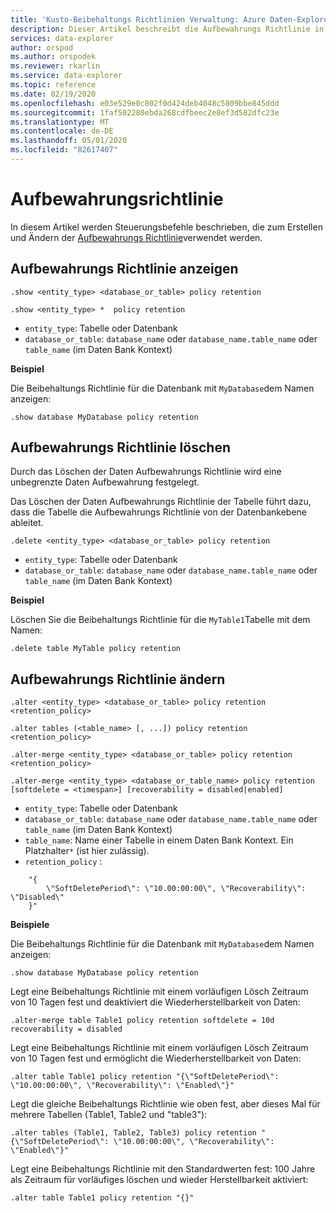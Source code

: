```yaml
---
title: 'Kusto-Beibehaltungs Richtlinien Verwaltung: Azure Daten-Explorer'
description: Dieser Artikel beschreibt die Aufbewahrungs Richtlinie in Azure Daten-Explorer.
services: data-explorer
author: orspod
ms.author: orspodek
ms.reviewer: rkarlin
ms.service: data-explorer
ms.topic: reference
ms.date: 02/19/2020
ms.openlocfilehash: e03e529e0c802f0d424deb4048c5809bbe845ddd
ms.sourcegitcommit: 1faf502280ebda268cdfbeec2e8ef3d582dfc23e
ms.translationtype: MT
ms.contentlocale: de-DE
ms.lasthandoff: 05/01/2020
ms.locfileid: "82617407"
---
```

# <a name="retention-policy"></a>Aufbewahrungsrichtlinie

In diesem Artikel werden Steuerungsbefehle beschrieben, die zum Erstellen und Ändern der [Aufbewahrungs Richtlinie](retentionpolicy.md)verwendet werden.

## <a name="show-retention-policy"></a>Aufbewahrungs Richtlinie anzeigen

```kusto
.show <entity_type> <database_or_table> policy retention

.show <entity_type> *  policy retention
```

* `entity_type`: Tabelle oder Datenbank
* `database_or_table`: `database_name` oder `database_name.table_name` oder `table_name` (im Daten Bank Kontext)

**Beispiel**

Die Beibehaltungs Richtlinie für die Datenbank mit `MyDatabase`dem Namen anzeigen:

```kusto
.show database MyDatabase policy retention
```

## <a name="delete-retention-policy"></a>Aufbewahrungs Richtlinie löschen

Durch das Löschen der Daten Aufbewahrungs Richtlinie wird eine unbegrenzte Daten Aufbewahrung festgelegt.

Das Löschen der Daten Aufbewahrungs Richtlinie der Tabelle führt dazu, dass die Tabelle die Aufbewahrungs Richtlinie von der Datenbankebene ableitet.

```kusto
.delete <entity_type> <database_or_table> policy retention
```

* `entity_type`: Tabelle oder Datenbank
* `database_or_table`: `database_name` oder `database_name.table_name` oder `table_name` (im Daten Bank Kontext)

**Beispiel**

Löschen Sie die Beibehaltungs Richtlinie für die `MyTable1`Tabelle mit dem Namen:

```kusto
.delete table MyTable policy retention
```


## <a name="alter-retention-policy"></a>Aufbewahrungs Richtlinie ändern

```kusto
.alter <entity_type> <database_or_table> policy retention <retention_policy>

.alter tables (<table_name> [, ...]) policy retention <retention_policy>

.alter-merge <entity_type> <database_or_table> policy retention <retention_policy>

.alter-merge <entity_type> <database_or_table_name> policy retention [softdelete = <timespan>] [recoverability = disabled|enabled]
```

* `entity_type`: Tabelle oder Datenbank
* `database_or_table`: `database_name` oder `database_name.table_name` oder `table_name` (im Daten Bank Kontext)
* `table_name`: Name einer Tabelle in einem Daten Bank Kontext.  Ein Platzhalter`*` (ist hier zulässig).
* `retention_policy` :

```kusto
    "{ 
        \"SoftDeletePeriod\": \"10.00:00:00\", \"Recoverability\": \"Disabled\"
    }" 
```

**Beispiele**

Die Beibehaltungs Richtlinie für die Datenbank mit `MyDatabase`dem Namen anzeigen:

```kusto
.show database MyDatabase policy retention
```

Legt eine Beibehaltungs Richtlinie mit einem vorläufigen Lösch Zeitraum von 10 Tagen fest und deaktiviert die Wiederherstellbarkeit von Daten:

```kusto
.alter-merge table Table1 policy retention softdelete = 10d recoverability = disabled
```

Legt eine Beibehaltungs Richtlinie mit einem vorläufigen Lösch Zeitraum von 10 Tagen fest und ermöglicht die Wiederherstellbarkeit von Daten:

```kusto
.alter table Table1 policy retention "{\"SoftDeletePeriod\": \"10.00:00:00\", \"Recoverability\": \"Enabled\"}"
```

Legt die gleiche Beibehaltungs Richtlinie wie oben fest, aber dieses Mal für mehrere Tabellen (Table1, Table2 und "table3"):

```kusto
.alter tables (Table1, Table2, Table3) policy retention "{\"SoftDeletePeriod\": \"10.00:00:00\", \"Recoverability\": \"Enabled\"}"
```

Legt eine Beibehaltungs Richtlinie mit den Standardwerten fest: 100 Jahre als Zeitraum für vorläufiges löschen und wieder Herstellbarkeit aktiviert:

```kusto
.alter table Table1 policy retention "{}"
```